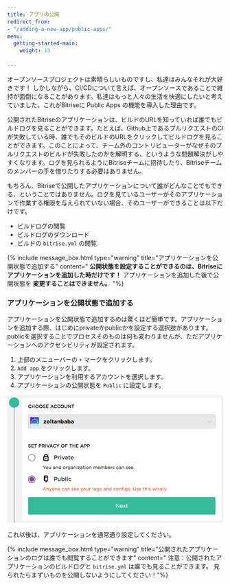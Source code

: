 ```yaml
---
title: アプリの公開
redirect_from:
- "/adding-a-new-app/public-apps/"
menu:
  getting-started-main:
    weight: 13

---
```

オープンソースプロジェクトは素晴らしいものですし、私達はみんなそれが大好きです！ しかしながら、CI/CDについて言えば、オープンソースであることで維持が面倒になることがあります。私達はもっと人々の生活を快適にしたいと考えていました。これがBitriseに Public Apps の機能を導入した理由です。

公開されたBitriseのアプリケーションは、ビルドのURLを知っていれば誰でもビルドログを見ることができます。たとえば、Github上であるプルリクエストのCIが失敗している時、誰でもそのビルドのURLをクリックしてビルドログを見ることができます。このことによって、チーム外のコントリビューターがなぜそのプルリクエストのビルドが失敗したのかを解明する、というような問題解決がしやすくなります。ログを見られるようにBitriseチームに招待したり、Bitriseチームのメンバーの手を借りたりする必要はありません。

もちろん、Bitriseで公開したアプリケーションについて誰がどんなことでもできる、ということではありません。ログを見ているユーザーがそのアプリケーションで作業する権限を与えられていない場合、そのユーザーができることは以下だけです。

* ビルドログの閲覧
* ビルドログのダウンロード
* ビルドの `bitrise.yml` の閲覧

{% include message_box.html type="warning" title="アプリケーションを公開状態で追加する" content=" **公開状態を設定することができるのは、Bitriseにアプリケーションを追加した時だけです！** アプリケーションを追加した後で公開状態を **変更することはできません。**
"%}

### アプリケーションを公開状態で追加する

アプリケーションを公開状態で追加するのは驚くほど簡単です。アプリケーションを追加する際、はじめにprivateかpublicかを設定する選択肢があります。publicを選択することでプロセスそのものは何も変わりませんが、ただアプリケーションへのアクセシビリティが設定されます。

1. 上部のメニューバーの `+` マークをクリックします。
2. `Add app` をクリックします。
3. アプリケーションを利用するアカウントを選択します。
4. アプリケーションの公開状態を `Public` に設定します。

![Set the app to Public](/img/adding-a-new-app/public-app.png)

これ以後は、アプリケーションを通常通り設定してください。

{% include message_box.html type="warning" title="公開されたアプリケーションのログは誰でも閲覧することができます" content=" 注意：公開されたアプリケーションのビルドログと `bitrise.yml` は誰でも見ることができます。 見られたらまずいものを公開しないようにしてください！"%}